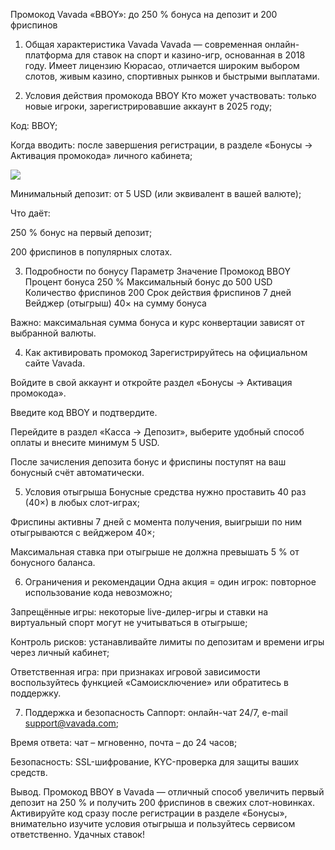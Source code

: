 Промокод Vavada «BBOY»: до 250 % бонуса на депозит и 200 фриспинов

1. Общая характеристика Vavada
Vavada — современная онлайн-платформа для ставок на спорт и казино-игр, основанная в 2018 году. Имеет лицензию Кюрасао, отличается широким выбором слотов, живым казино, спортивных рынков и быстрыми выплатами.

2. Условия действия промокода BBOY
Кто может участвовать: только новые игроки, зарегистрировавшие аккаунт в 2025 году;

Код: BBOY;

Когда вводить: после завершения регистрации, в разделе «Бонусы → Активация промокода» личного кабинета;

<img src=https://wpsolutions.ru/wp-content/uploads/2025/05/ChatGPT-Image-21-maya-2025-g.-11_13_28.png></img>

Минимальный депозит: от 5 USD (или эквивалент в вашей валюте);

Что даёт:

250 % бонус на первый депозит;

200 фриспинов в популярных слотах.

3. Подробности по бонусу
Параметр	Значение
Промокод	BBOY
Процент бонуса	250 %
Максимальный бонус	до 500 USD
Количество фриспинов	200
Срок действия фриспинов	7 дней
Вейджер (отыгрыш)	40× на сумму бонуса

Важно: максимальная сумма бонуса и курс конвертации зависят от выбранной валюты.

4. Как активировать промокод
Зарегистрируйтесь на официальном сайте Vavada.

Войдите в свой аккаунт и откройте раздел «Бонусы → Активация промокода».

Введите код BBOY и подтвердите.

Перейдите в раздел «Касса → Депозит», выберите удобный способ оплаты и внесите минимум 5 USD.

После зачисления депозита бонус и фриспины поступят на ваш бонусный счёт автоматически.

5. Условия отыгрыша
Бонусные средства нужно проставить 40 раз (40×) в любых слот-играх;

Фриспины активны 7 дней с момента получения, выигрыши по ним отыгрываются с вейджером 40×;

Максимальная ставка при отыгрыше не должна превышать 5 % от бонусного баланса.

6. Ограничения и рекомендации
Одна акция = один игрок: повторное использование кода невозможно;

Запрещённые игры: некоторые live-дилер-игры и ставки на виртуальный спорт могут не учитываться в отыгрыше;

Контроль рисков: устанавливайте лимиты по депозитам и времени игры через личный кабинет;

Ответственная игра: при признаках игровой зависимости воспользуйтесь функцией «Самоисключение» или обратитесь в поддержку.

7. Поддержка и безопасность
Саппорт: онлайн-чат 24/7, e-mail support@vavada.com;

Время ответа: чат – мгновенно, почта – до 24 часов;

Безопасность: SSL-шифрование, KYC-проверка для защиты ваших средств.

Вывод.
Промокод BBOY в Vavada — отличный способ увеличить первый депозит на 250 % и получить 200 фриспинов в свежих слот-новинках. Активируйте код сразу после регистрации в разделе «Бонусы», внимательно изучите условия отыгрыша и пользуйтесь сервисом ответственно. Удачных ставок!
